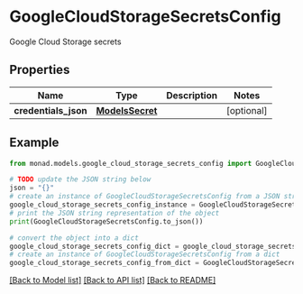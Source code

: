 # GoogleCloudStorageSecretsConfig

Google Cloud Storage secrets

## Properties

Name | Type | Description | Notes
------------ | ------------- | ------------- | -------------
**credentials_json** | [**ModelsSecret**](ModelsSecret.md) |  | [optional] 

## Example

```python
from monad.models.google_cloud_storage_secrets_config import GoogleCloudStorageSecretsConfig

# TODO update the JSON string below
json = "{}"
# create an instance of GoogleCloudStorageSecretsConfig from a JSON string
google_cloud_storage_secrets_config_instance = GoogleCloudStorageSecretsConfig.from_json(json)
# print the JSON string representation of the object
print(GoogleCloudStorageSecretsConfig.to_json())

# convert the object into a dict
google_cloud_storage_secrets_config_dict = google_cloud_storage_secrets_config_instance.to_dict()
# create an instance of GoogleCloudStorageSecretsConfig from a dict
google_cloud_storage_secrets_config_from_dict = GoogleCloudStorageSecretsConfig.from_dict(google_cloud_storage_secrets_config_dict)
```
[[Back to Model list]](../README.md#documentation-for-models) [[Back to API list]](../README.md#documentation-for-api-endpoints) [[Back to README]](../README.md)


